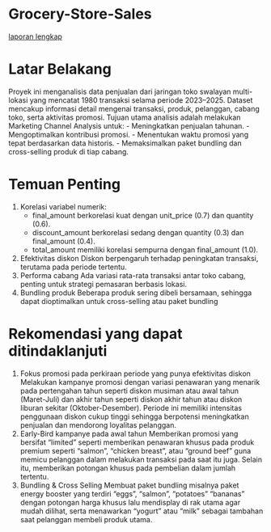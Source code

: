 # Grocery-Store-Sales

[laporan lengkap](https://docs.google.com/presentation/d/1CTSmHLted0XDWxuDlQ1oU30awYyt4n6MwkVKpSwlTa4/edit?usp=sharing)

# Latar Belakang
   Proyek ini menganalisis data penjualan dari jaringan toko swalayan multi-lokasi yang mencatat 1980 transaksi selama periode 2023–2025. Dataset mencakup informasi detail mengenai transaksi, produk, pelanggan, cabang toko, serta aktivitas promosi.
   Tujuan utama analisis adalah melakukan Marketing Channel Analysis untuk:
     - Meningkatkan penjualan tahunan.
     - Mengoptimalkan kontribusi promosi.
     - Menentukan waktu promosi yang tepat berdasarkan data historis.
     - Memaksimalkan paket bundling dan cross-selling produk di tiap cabang.

# Temuan Penting
1. Korelasi variabel numerik:
    - final_amount berkorelasi kuat dengan unit_price (0.7) dan quantity (0.6).
    - discount_amount berkorelasi sedang dengan quantity (0.3) dan final_amount (0.4).
    - total_amount memiliki korelasi sempurna dengan final_amount (1.0).
2. Efektivitas diskon
     Diskon berpengaruh terhadap peningkatan transaksi, terutama pada periode tertentu.
3. Performa cabang
     Ada variasi rata-rata transaksi antar toko cabang, penting untuk strategi pemasaran berbasis lokasi.
4. Bundling produk
     Beberapa produk sering dibeli bersamaan, sehingga dapat dioptimalkan untuk cross-selling atau paket bundling

# Rekomendasi yang dapat ditindaklanjuti
1. Fokus promosi pada perkiraan periode yang punya efektivitas diskon
     Melakukan kampanye promosi dengan variasi penawaran yang menarik pada pertengahan tahun seperti diskon musiman atau awal tahun (Maret-Juli) dan akhir tahun seperti diskon akhir tahun atau diskon liburan sekitar (Oktober-Desember). Periode ini memiliki intensitas penggunaan diskon cukup tinggi sehingga berpotensi meningkatkan penjualan dan mendorong loyalitas pelanggan.
2. Early-Bird kampanye pada awal tahun
     Memberikan promosi yang bersifat “limited” seperti memberikan penawaran khusus pada produk premium seperti “salmon”, “chicken breast”, atau “ground beef” guna memicu pelanggan dalam melakukan transaksi pada saat itu juga.  Selain itu, memberikan potongan khusus pada pembelian dalam jumlah tertentu.
3. Bundling & Cross Selling
    Membuat paket bundling  misalnya paket energy booster yang terdiri “eggs”, “salmon”, “potatoes” “bananas” dengan potongan harga khusus lalu mendisplay di rak utama agar mudah dilihat, serta menawarkan “yogurt” atau “milk”  sebagai tambahan saat pelanggan membeli produk utama. 




